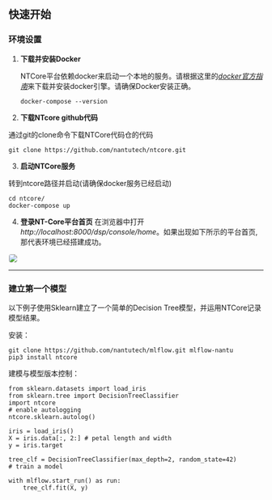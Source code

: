 ##  <b>快速开始</b> <!-- {docsify-ignore} -->
### 环境设置

1. **下载并安装Docker**

   NTCore平台依赖docker来启动一个本地的服务。请根据这里的<em>[docker官方指南](https://docs.docker.com/get-started/#download-and-install-docker)</em>来下载并安装docker引擎。请确保Docker安装正确。
   ```
   docker-compose --version
   ```

2. **下载NTcore github代码**

  通过git的clone命令下载NTCore代码仓的代码
  ```
  git clone https://github.com/nantutech/ntcore.git
  ```

3. **启动NTCore服务**

  转到ntcore路径并启动(请确保docker服务已经启动)
  ```
  cd ntcore/
  docker-compose up
  ```

4. **登录NT-Core平台首页**
  在浏览器中打开<em>http://localhost:8000/dsp/console/home</em>。如果出现如下所示的平台首页, 那代表环境已经搭建成功。
  <img src="./media/workspace-home.png" style="border:1px solid #F7F7F7; border-radius:5px;" />

---
### 建立第一个模型
以下例子使用Sklearn建立了一个简单的Decision Tree模型，并运用NTCore记录模型结果。

安装：
```
git clone https://github.com/nantutech/mlflow.git mlflow-nantu
pip3 install ntcore
```

建模与模型版本控制：
```
from sklearn.datasets import load_iris
from sklearn.tree import DecisionTreeClassifier
import ntcore
# enable autologging
ntcore.sklearn.autolog()

iris = load_iris()
X = iris.data[:, 2:] # petal length and width
y = iris.target

tree_clf = DecisionTreeClassifier(max_depth=2, random_state=42)
# train a model

with mlflow.start_run() as run:
    tree_clf.fit(X, y)
```
